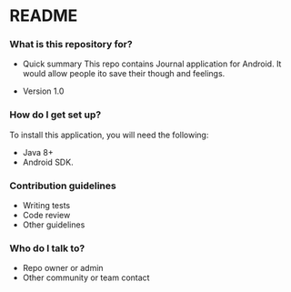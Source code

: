 
# README #

### What is this repository for? ###

* Quick summary
This repo contains Journal application for Android. It would allow people ito save their though and feelings.

* Version
1.0


### How do I get set up? ###
To install this application, you will need the following:

* Java 8+
* Android SDK.

### Contribution guidelines ###

* Writing tests
* Code review
* Other guidelines

### Who do I talk to? ###

* Repo owner or admin
* Other community or team contact



